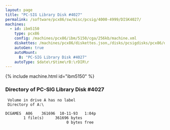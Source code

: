 ```yaml
---
layout: page
title: "PC-SIG Library Disk #4027"
permalink: /software/pcx86/sw/misc/pcsig/4000-4999/DISK4027/
machines:
  - id: ibm5150
    type: pcx86
    config: /machines/pcx86/ibm/5150/cga/256kb/machine.xml
    diskettes: /machines/pcx86/diskettes.json,/disks/pcsigdisks/pcx86/diskettes.json
    autoGen: true
    autoMount:
      B: "PC-SIG Library Disk #4027"
    autoType: $date\r$time\rB:\rDIR\r
---
```


{% include machine.html id="ibm5150" %}

### Directory of PC-SIG Library Disk #4027

     Volume in drive A has no label
     Directory of A:\

    DCGAMES  A06    361696  10-11-93   1:04p
            1 file(s)     361696 bytes
                               0 bytes free
